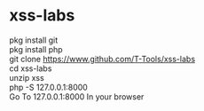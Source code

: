 # xss-labs
pkg install git<br>pkg install php<br>git clone https://www.github.com/T-Tools/xss-labs<br>cd xss-labs<br>unzip xss<br>php -S 127.0.0.1:8000<br> Go To 127.0.0.1:8000 In your browser 
